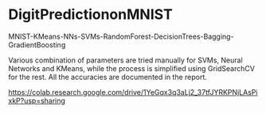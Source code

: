 # DigitPredictiononMNIST
MNIST-KMeans-NNs-SVMs-RandomForest-DecisionTrees-Bagging-GradientBoosting

Various combination of parameters are tried manually for SVMs, Neural Networks and KMeans, while the process is simplified using GridSearchCV for the rest.
All the accuracies are documented in the report.

https://colab.research.google.com/drive/1YeGqx3q3aLj2_37tfJYRKPNjLAsPixkP?usp=sharing
